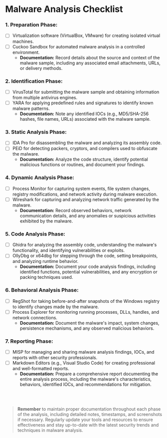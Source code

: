 # Malware Analysis Checklist

### 1. Preparation Phase:

- [ ] Virtualization software (VirtualBox, VMware) for creating isolated virtual machines.
- [ ] Cuckoo Sandbox for automated malware analysis in a controlled environment.
  - **Documentation:** Record details about the source and context of the malware sample, including any associated email attachments, URLs, or delivery methods.

### 2. Identification Phase:

- [ ] VirusTotal for submitting the malware sample and obtaining information from multiple antivirus engines.
- [ ] YARA for applying predefined rules and signatures to identify known malware patterns.
  - **Documentation:** Note any identified IOCs (e.g., MD5/SHA-256 hashes, file names, URLs) associated with the malware sample.

### 3. Static Analysis Phase:

- [ ] IDA Pro for disassembling the malware and analyzing its assembly code.
- [ ] PEiD for detecting packers, cryptors, and compilers used to obfuscate the malware.
  - **Documentation:** Analyze the code structure, identify potential malicious functions or routines, and document your findings.

### 4. Dynamic Analysis Phase:

- [ ] Process Monitor for capturing system events, file system changes, registry modifications, and network activity during malware execution.
- [ ] Wireshark for capturing and analyzing network traffic generated by the malware.
  - **Documentation:** Record observed behaviors, network communication details, and any anomalies or suspicious activities exhibited by the malware.

### 5. Code Analysis Phase:

- [ ] Ghidra for analyzing the assembly code, understanding the malware's functionality, and identifying vulnerabilities or exploits.
- [ ] OllyDbg or x64dbg for stepping through the code, setting breakpoints, and analyzing runtime behavior.
  - **Documentation:** Document your code analysis findings, including identified functions, potential vulnerabilities, and any encryption or packing techniques used.

### 6. Behavioral Analysis Phase:

- [ ] RegShot for taking before-and-after snapshots of the Windows registry to identify changes made by the malware.
- [ ] Process Explorer for monitoring running processes, DLLs, handles, and network connections.
  - **Documentation:** Document the malware's impact, system changes, persistence mechanisms, and any observed malicious behaviors.

### 7. Reporting Phase:

- [ ] MISP for managing and sharing malware analysis findings, IOCs, and reports with other security professionals.
- [ ] Markdown Editors (e.g., Visual Studio Code) for creating professional and well-formatted reports.
  - **Documentation:** Prepare a comprehensive report documenting the entire analysis process, including the malware's characteristics, behaviors, identified IOCs, and recommendations for mitigation.

</br>
</br>

> **Remember** to maintain proper documentation throughout each phase of the analysis, including detailed notes, timestamps, and screenshots if necessary. Regularly update your tools and resources to ensure effectiveness and stay up-to-date with the latest security trends and techniques in malware analysis.</p>
